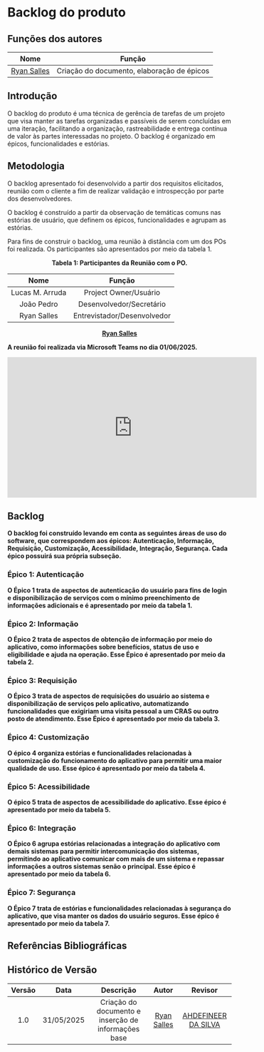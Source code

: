 # Backlog do produto

## Funções dos autores

| Nome | Função |
|-------|---------|
|[Ryan Salles](https://github.com/RA-Salles) | Criação do documento, elaboração de épicos |

## Introdução

O backlog do produto é uma técnica de gerência de tarefas de um projeto que visa manter as tarefas organizadas e passíveis de serem concluídas em uma iteração, facilitando a organização, rastreabilidade e entrega contínua de valor às partes interessadas no projeto. O backlog é organizado em épicos, funcionalidades e estórias. 

## Metodologia

O backlog apresentado foi desenvolvido a partir dos requisitos elicitados, reunião com o cliente a fim de realizar validação e introspecção por parte dos desenvolvedores.

O backlog é construído a partir da observação de temáticas comuns nas estórias de usuário, que definem os épicos, funcionalidades e agrupam as estórias.

Para fins de construir o backlog, uma reunião à distância com um dos POs foi realizada. Os participantes são apresentados por meio da tabela 1.

<center>
    <b>Tabela 1:<b> Participantes da Reunião com o PO.
</center>

| Nome            | Função                     |
| :-------------: | :------------------------: |
| Lucas M. Arruda | Project Owner/Usuário      |
| João Pedro      | Desenvolvedor/Secretário   |
| Ryan Salles     | Entrevistador/Desenvolvedor|

<center>
    <a href="https://github.com/RA-Salles" target="_blank"> Ryan Salles </a>
</center>


A reunião foi realizada via **Microsoft Teams** no dia 01/06/2025.

<iframe width="560" height="315" src="https://www.youtube.com/embed/T9YJ_fNqxn4?si=XW0fHgTrpbb4Jtso" title="YouTube video player" frameborder="0" allow="accelerometer; autoplay; clipboard-write; encrypted-media; gyroscope; picture-in-picture; web-share" referrerpolicy="strict-origin-when-cross-origin" allowfullscreen></iframe>

## Backlog 

O backlog foi construído levando em conta as seguintes áreas de uso do software, que correspondem aos épicos: Autenticação, Informação, Requisição, Customização, Acessibilidade, Integração, Segurança. Cada épico possuirá sua própria subseção.

### Épico 1: Autenticação

O Épico 1 trata de aspectos de autenticação do usuário para fins de login e disponibilização de serviços com o mínimo preenchimento de informações adicionais e é apresentado por meio da tabela 1.

### Épico 2: Informação

O Épico 2 trata de aspectos de obtenção de informação por meio do aplicativo, como informações sobre benefícios, status de uso e eligibilidade e ajuda na operação.
Esse Épico é apresentado por meio da tabela 2.


### Épico 3: Requisição
O Épico 3 trata de aspectos de requisições do usuário ao sistema e disponibilização de serviços pelo aplicativo, automatizando funcionalidades que exigiriam 
uma visita pessoal a um CRAS ou outro posto de atendimento. Esse Épico é apresentado por meio da tabela 3.

### Épico 4: Customização
O épico 4 organiza estórias e funcionalidades relacionadas à customização do funcionamento do aplicativo para permitir uma maior qualidade de uso. Esse épico é apresentado por meio da tabela 4.

### Épico 5: Acessibilidade
O épico 5 trata de aspectos de acessibilidade do aplicativo. Esse épico é apresentado por meio da tabela 5.

### Épico 6: Integração
O Épico 6 agrupa estórias relacionadas a integração do aplicativo com demais sistemas para permitir intercomunicação dos sistemas, permitindo ao aplicativo comunicar com mais de um sistema e repassar informações a outros sistemas senão o principal. Esse épico é apresentado por meio da tabela 6.

### Épico 7: Segurança
O Épico 7 trata de estórias e funcionalidades relacionadas à segurança do aplicativo, que visa manter os dados do usuário seguros. Esse épico é apresentado por meio da tabela 7.



## Referências Bibliográficas

## Histórico de Versão

| Versão  | Data       | Descrição                                           | Autor                                       | Revisor                                     |
| :-----: | :--------: | :-------------------------------------------------: | :-----------------------------------------: | :-----------------------------------------: |
| 1.0     | 31/05/2025 | Criação do documento e inserção de informações base | [Ryan Salles](https://github.com/RA-Salles) | [AHDEFINEER DA SILVA](https://github.com/)  |
